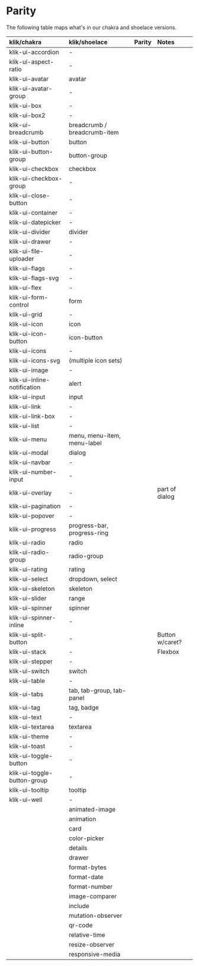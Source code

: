 # Parity

The following table maps what's in our chakra and shoelace versions.


| **klik/chakra**               | **klik/shoelace** | Parity | Notes |
|:------------------------------|:------------------|:------:|:------|
| klik-ui-accordion 				    | -                 |        |       |
| klik-ui-aspect-ratio 			    | -                 |        |       |
| klik-ui-avatar 				        | avatar            |        |       |
| klik-ui-avatar-group 				  | -                 |        |       |
| klik-ui-box 				          | -                 |        |       |
| klik-ui-box2 				          | -                 |        |       |
| klik-ui-breadcrumb 				    | breadcrumb / breadcrumb-item | |   |					
| klik-ui-button 				        | button            |					|      |
| klik-ui-button-group 				  | button-group      |        |       |
| klik-ui-checkbox 				      | checkbox 			    |        |       |
| klik-ui-checkbox-group 				| -                 |        |       |
| klik-ui-close-button 				  | -                 |        |       |
| klik-ui-container 				    | -                 |        |       |					
| klik-ui-datepicker 				    | -                 |        |       |
| klik-ui-divider 				      | divider           |        |       |
| klik-ui-drawer 				        | -                 |        |       |
| klik-ui-file-uploader 				| -                 |        |       |
| klik-ui-flags 				        | -                 |        |       |
| klik-ui-flags-svg 				    | -                 |        |       |
| klik-ui-flex 				          | -                 |        |       |
| klik-ui-form-control 				  | form              |        |       |
| klik-ui-grid 				          | -                 |        |       |
| klik-ui-icon 				          | icon              |        |       |
| klik-ui-icon-button 				  | icon-button				|        |       |
| klik-ui-icons 				        | -                 |        |       |
| klik-ui-icons-svg 				    | (multiple icon sets)			 |       |	
| klik-ui-image 				        | -                 |        |       |
| klik-ui-inline-notification   | alert             |        |       |
| klik-ui-input 				        | input					    |        |       |
| klik-ui-link 				          | -                 |        |       |
| klik-ui-link-box 				      | -                 |        |       |
| klik-ui-list 				          | -                 |        |       |
| klik-ui-menu 				          | menu, menu-item, menu-label | |    |				
| klik-ui-modal 				        | dialog            |        |       |					
| klik-ui-navbar 				        | -                 |        |       |
| klik-ui-number-input 				  | -                 |        |       |
| klik-ui-overlay 				      | -                 |        | part of dialog   |
| klik-ui-pagination 				    | -                 |        |       |
| klik-ui-popover 				      | -                 |        |       |				
| klik-ui-progress 				      | progress-bar, progress-ring |	|    |				
| klik-ui-radio 				        | radio             |        |       |
| klik-ui-radio-group 				  | radio-group       |        |       |
| klik-ui-rating 				        | rating            |        |       |
| klik-ui-select 				        | dropdown, select  |        |       |
| klik-ui-skeleton 				      | skeleton          |        |       |
| klik-ui-slider 				        | range             |        |       |
| klik-ui-spinner 				      | spinner           |        |       |
| klik-ui-spinner-inline 				| -                 |        |       |
| klik-ui-split-button 				  | -                 |        | Button w/caret?  |					
| klik-ui-stack 				        | -                 |        | Flexbox          |
| klik-ui-stepper 				      | -                 |        |       |
| klik-ui-switch 				        | switch            |        |       |
| klik-ui-table 				        | -                 |        |       |
| klik-ui-tabs 				          | tab, tab-group, tab-panel	| |      |			
| klik-ui-tag 				          | tag, badge        |        |       |
| klik-ui-text 				          | -                 |        |       |
| klik-ui-textarea 				      | textarea					|        |       |
| klik-ui-theme 				        | -                 |        |       |
| klik-ui-toast 				        | -                 |        |       |
| klik-ui-toggle-button 				| -                 |        |       |
| klik-ui-toggle-button-group 	| -                 |        |       |
| klik-ui-tooltip 				      | tooltip		        |        |       |			
| klik-ui-well 				          | -                 |        |       |
|                               | animated-image    |        |       |
|                               | animation         |        |       |
|                               | card              |        |       |
|                               | color-picker      |        |       |
|                               | details           |        |       |
|                               | drawer            |        |       |
|                               | format-bytes      |        |       |
|                               | format-date       |        |       |
|                               | format-number     |        |       |
|                               | image-comparer    |        |       |
|                               | include           |        |       |
|                               | mutation-observer |        |       |
|                               | qr-code           |        |       |
|                               | relative-time     |        |       |
|                               | resize-observer   |        |       |
|                               | responsive-media  |        |       |

